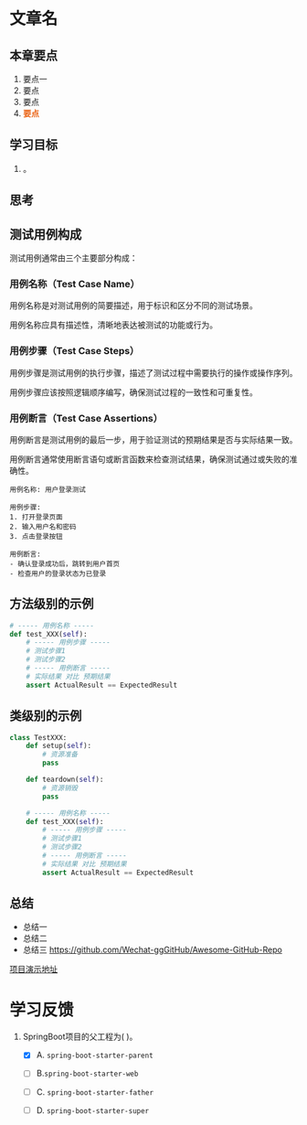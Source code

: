# 文章名
## 本章要点
1. 要点一
1. 要点
1. 要点
1. **要点**


## 学习目标

1. 。


## 思考

## 测试用例构成


测试用例通常由三个主要部分构成：

### 用例名称（Test Case Name）

用例名称是对测试用例的简要描述，用于标识和区分不同的测试场景。

用例名称应具有描述性，清晰地表达被测试的功能或行为。

### 用例步骤（Test Case Steps）

用例步骤是测试用例的执行步骤，描述了测试过程中需要执行的操作或操作序列。

用例步骤应该按照逻辑顺序编写，确保测试过程的一致性和可重复性。

### 用例断言（Test Case Assertions）

用例断言是测试用例的最后一步，用于验证测试的预期结果是否与实际结果一致。

用例断言通常使用断言语句或断言函数来检查测试结果，确保测试通过或失败的准确性。



```
用例名称: 用户登录测试

用例步骤:
1. 打开登录页面
2. 输入用户名和密码
3. 点击登录按钮

用例断言:
- 确认登录成功后，跳转到用户首页
- 检查用户的登录状态为已登录
```

## 方法级别的示例

```python
# ----- 用例名称 -----
def test_XXX(self):
    # ----- 用例步骤 -----
    # 测试步骤1
    # 测试步骤2
    # ----- 用例断言 -----
    # 实际结果 对比 预期结果
    assert ActualResult == ExpectedResult
```

## 类级别的示例
```python
class TestXXX:
    def setup(self):
        # 资源准备
        pass

    def teardown(self):
        # 资源销毁
        pass

    # ----- 用例名称 -----
    def test_XXX(self):
        # ----- 用例步骤 -----
        # 测试步骤1
        # 测试步骤2
        # ----- 用例断言 -----
        # 实际结果 对比 预期结果
        assert ActualResult == ExpectedResult
```

## 总结
- 总结一
- 总结二
- 总结三
https://github.com/Wechat-ggGitHub/Awesome-GitHub-Repo

[项目演示地址](https://github.com/testeru-pro/junit5-demo/tree/main/junit5-basic)


# 学习反馈

1. SpringBoot项目的父工程为( )。

   - [x] A. `spring-boot-starter-parent`
   - [ ] B.`spring-boot-starter-web`
   - [ ] C. `spring-boot-starter-father`
   - [ ] D. `spring-boot-starter-super`


<style>
  strong {
    color: #ea6010;
    font-weight: bolder;
  }
  .reveal blockquote {
    font-style: unset;
  }
</style>


